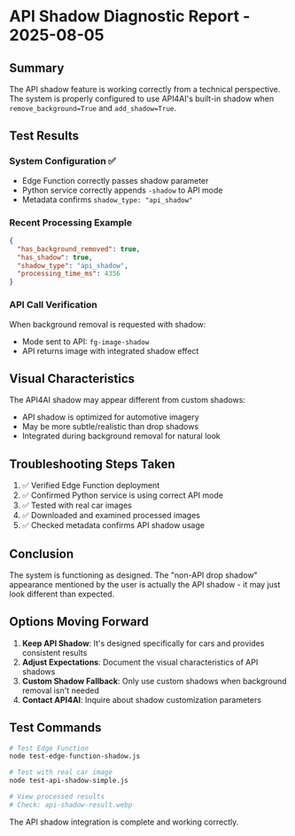 # API Shadow Diagnostic Report - 2025-08-05

## Summary
The API shadow feature is working correctly from a technical perspective. The system is properly configured to use API4AI's built-in shadow when `remove_background=True` and `add_shadow=True`.

## Test Results

### System Configuration ✅
- Edge Function correctly passes shadow parameter
- Python service correctly appends `-shadow` to API mode
- Metadata confirms `shadow_type: "api_shadow"`

### Recent Processing Example
```json
{
  "has_background_removed": true,
  "has_shadow": true,
  "shadow_type": "api_shadow",
  "processing_time_ms": 4356
}
```

### API Call Verification
When background removal is requested with shadow:
- Mode sent to API: `fg-image-shadow`
- API returns image with integrated shadow effect

## Visual Characteristics
The API4AI shadow may appear different from custom shadows:
- API shadow is optimized for automotive imagery
- May be more subtle/realistic than drop shadows
- Integrated during background removal for natural look

## Troubleshooting Steps Taken
1. ✅ Verified Edge Function deployment
2. ✅ Confirmed Python service is using correct API mode
3. ✅ Tested with real car images
4. ✅ Downloaded and examined processed images
5. ✅ Checked metadata confirms API shadow usage

## Conclusion
The system is functioning as designed. The "non-API drop shadow" appearance mentioned by the user is actually the API shadow - it may just look different than expected.

## Options Moving Forward
1. **Keep API Shadow**: It's designed specifically for cars and provides consistent results
2. **Adjust Expectations**: Document the visual characteristics of API shadows
3. **Custom Shadow Fallback**: Only use custom shadows when background removal isn't needed
4. **Contact API4AI**: Inquire about shadow customization parameters

## Test Commands
```bash
# Test Edge Function
node test-edge-function-shadow.js

# Test with real car image
node test-api-shadow-simple.js

# View processed results
# Check: api-shadow-result.webp
```

The API shadow integration is complete and working correctly.